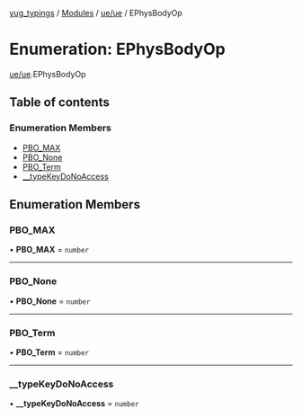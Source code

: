 [yug_typings](../README.md) / [Modules](../modules.md) / [ue/ue](../modules/ue_ue.md) / EPhysBodyOp

# Enumeration: EPhysBodyOp

[ue/ue](../modules/ue_ue.md).EPhysBodyOp

## Table of contents

### Enumeration Members

- [PBO\_MAX](ue_ue.EPhysBodyOp.md#pbo_max)
- [PBO\_None](ue_ue.EPhysBodyOp.md#pbo_none)
- [PBO\_Term](ue_ue.EPhysBodyOp.md#pbo_term)
- [\_\_typeKeyDoNoAccess](ue_ue.EPhysBodyOp.md#__typekeydonoaccess)

## Enumeration Members

### PBO\_MAX

• **PBO\_MAX** = `number`

___

### PBO\_None

• **PBO\_None** = `number`

___

### PBO\_Term

• **PBO\_Term** = `number`

___

### \_\_typeKeyDoNoAccess

• **\_\_typeKeyDoNoAccess** = `number`
